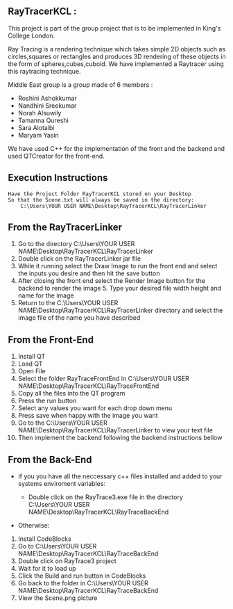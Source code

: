 ## RayTracerKCL :

This project is part of the group project that is to be implemented in King's College London.

Ray Tracing is a rendering technique which takes simple 2D objects such as circles,squares or rectangles and produces 3D rendering of these objects in the form of spheres,cubes,cuboid. We have implemented a Raytracer using this raytracing technique.

Middle East group is a group made of 6 members :

* Roshini Ashokkumar 
* Nandhini Sreekumar
* Norah Alsuwily
* Tamanna Qureshi
* Sara Alotaibi
* Maryam Yasin

We have used C++ for the implementation of the front and the backend and used QTCreator for the front-end.

## Execution Instructions

	Have the Project Folder RayTracerKCL stored on your Desktop
	So that the Scene.txt will always be saved in the directory:
		C:\Users\YOUR USER NAME\Desktop\RayTracerKCL\RayTracerLinker

## From the RayTracerLinker
1. Go to the directory C:\Users\YOUR USER NAME\Desktop\RayTracerKCL\RayTracerLinker
2. Double click on the RayTracerLinker jar file
3. While it running select the Draw Image to run the front end and select the inputs you desire and then hit the save button
4. After closing the front end select the Render Image button for the backend to render the image
	5. Type your desired file width height and name for the image
6. Return to the C:\Users\YOUR USER NAME\Desktop\RayTracerKCL\RayTracerLinker directory and select the image file of the name you have described
		
## From the Front-End
1. Install QT 
2. Load QT
3. Open File
4. Select the folder RayTraceFrontEnd in C:\Users\YOUR USER NAME\Desktop\RayTracerKCL\RayTraceFrontEnd
5. Copy all the files into the QT program
6. Press the run button
7. Select any values you want for each drop down menu
8. Press save when happy with the image you want 
9. Go to the C:\Users\YOUR USER NAME\Desktop\RayTracerKCL\RayTracerLinker to view your text file
10. Then implement the backend following the backend instructions bellow


## From the Back-End

 - If you you have all the neccessary c++ files installed and added to your systems enviroment variables:
   - Double click on the RayTrace3.exe file in the directory 
		C:\Users\YOUR USER NAME\Desktop\RayTracerKCL\RayTraceBackEnd
		
- Otherwise:

1. Install CodeBlocks 
2. Go to C:\Users\YOUR USER NAME\Desktop\RayTracerKCL\RayTraceBackEnd
3. Double click on RayTrace3 project 
4. Wait for it to load up
5. Click the Build and run button in CodeBlocks 
6. Go back to the folder in C:\Users\YOUR USER NAME\Desktop\RayTracerKCL\RayTraceBackEnd
7. View the Scene.png picture
